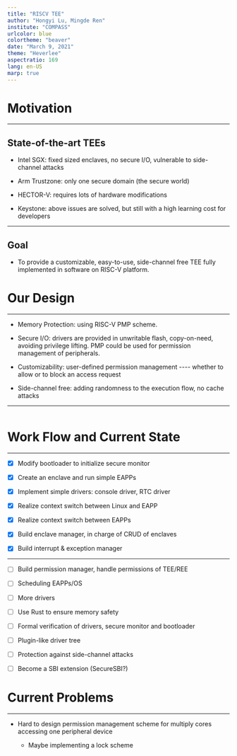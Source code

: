 ```yaml
---
title: "RISCV TEE"
author: "Hongyi Lu, Mingde Ren"
institute: "COMPASS"
urlcolor: blue
colortheme: "beaver"
date: "March 9, 2021"
theme: "Heverlee"
aspectratio: 169
lang: en-US
marp: true
---
```




# Motivation

---

## State-of-the-art TEEs

- Intel SGX: fixed sized enclaves, no secure I/O, vulnerable to side-channel attacks

- Arm Trustzone: only one secure domain (the secure world)

- HECTOR-V: requires lots of hardware modifications

- Keystone: above issues are solved, but still with a high learning cost for developers

---

## Goal

- To provide a customizable, easy-to-use, side-channel free TEE fully implemented in software on RISC-V platform.

# Our Design

---

- Memory Protection: using RISC-V PMP scheme.

- Secure I/O: drivers are provided in unwritable flash, copy-on-need, avoiding privilege lifting. PMP could be used for permission management of peripherals.

- Customizability: user-defined permission management ---- whether to allow or to block an access request

- Side-channel free: adding randomness to the execution flow, no cache attacks

---

![]()

# Work Flow and Current State

---

- [x] Modify bootloader to initialize secure monitor

- [x] Create an enclave and run simple EAPPs

- [x] Implement simple drivers: console driver, RTC driver

- [x] Realize context switch between Linux and EAPP

- [x] Realize context switch between EAPPs

- [x] Build enclave manager, in charge of CRUD of enclaves

- [x] Build interrupt & exception manager

---

- [ ] Build permission manager, handle permissions of TEE/REE

- [ ] Scheduling EAPPs/OS

- [ ] More drivers

- [ ] Use Rust to ensure memory safety

- [ ] Formal verification of drivers, secure monitor and bootloader

- [ ] Plugin-like driver tree

- [ ] Protection against side-channel attacks

- [ ] Become a SBI extension (SecureSBI?)

# Current Problems

---

- Hard to design permission management scheme for multiply cores accessing one peripheral device
  
  - Maybe implementing a lock scheme